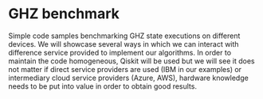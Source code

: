 # GHZ benchmark

Simple code samples benchmarking GHZ state executions on different devices. We will showcase several ways in which we can interact with difference service provided to implement our algorithms. In order to maintain the code homogeneous, Qiskit will be used but we will see it does not matter if direct service providers are used (IBM in our examples) or intermediary cloud service providers (Azure, AWS), hardware knowledge needs to be put into value in order to obtain good results. 
